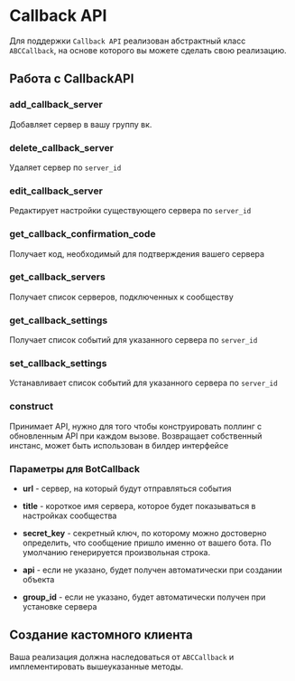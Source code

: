 # Callback API

Для поддержки `Callback API` реализован абстрактный класс `ABCCallback`, на основе которого вы можете сделать свою реализацию.

## Работа с CallbackAPI

### add_callback_server

Добавляет сервер в вашу группу вк.

### delete_callback_server

Удаляет сервер по `server_id`

### edit_callback_server

Редактирует настройки существующего сервера по `server_id`

### get_callback_confirmation_code

Получает код, необходимый для подтверждения вашего сервера

### get_callback_servers

Получает список серверов, подключенных к сообществу

### get_callback_settings

Получает список событий для указанного сервера по `server_id`

### set_callback_settings

Устанавливает список событий для указанного сервера по `server_id`

### construct

Принимает API, нужно для того чтобы конструировать поллинг с обновленным API при каждом вызове. Возвращает собственный инстанс, может быть использован в билдер интерфейсе

### Параметры для BotCallback

* **url** - сервер, на который будут отправляться события

* **title** - короткое имя сервера, которое будет показываться в настройках сообщества

* **secret_key** - секретный ключ, по которому можно достоверно определить, что сообщение пришло именно от вашего бота. По умолчанию генерируется произвольная строка.

* **api** - если не указано, будет получен автоматически при создании объекта

* **group_id** - если не указано, будет автоматически получен при установке сервера

## Создание кастомного клиента

Ваша реализация должна наследоваться от `ABCCallback` и имплементировать вышеуказанные методы.
